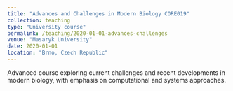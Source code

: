```yaml
---
title: "Advances and Challenges in Modern Biology CORE019"
collection: teaching
type: "University course"
permalink: /teaching/2020-01-01-advances-challenges
venue: "Masaryk University"
date: 2020-01-01
location: "Brno, Czech Republic"
---
```


Advanced course exploring current challenges and recent developments in modern biology, with emphasis on computational and systems approaches.
